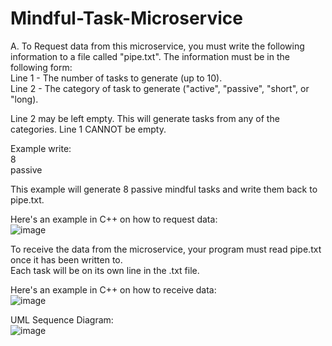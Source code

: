 # Mindful-Task-Microservice

A. To Request data from this microservice, you must write the following information to a file called "pipe.txt". The information must be in the following form:   
Line 1 - The number of tasks to generate (up to 10).   
Line 2 - The category of task to generate ("active", "passive", "short", or "long).    
  
Line 2 may be left empty. This will generate tasks from any of the categories. Line 1 CANNOT be empty.  

Example write:  
8  
passive  
   
This example will generate 8 passive mindful tasks and write them back to pipe.txt.  
  
Here's an example in C++ on how to request data:  
![image](https://github.com/user-attachments/assets/ef0f2d43-25f9-463c-9b2a-81be98ca5683)  

To receive the data from the microservice, your program must read pipe.txt once it has been written to.  
Each task will be on its own line in the .txt file.  
  
Here's an example in C++ on how to receive data:   
![image](https://github.com/user-attachments/assets/a70ee527-7519-4dc3-b90e-15dc35cd4d32)  
  
UML Sequence Diagram:  
![image](https://github.com/user-attachments/assets/ffd8723f-ccfe-4e59-a28d-d1d9ca0d4ab5)

